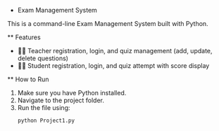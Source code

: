 * Exam Management System

This is a command-line Exam Management System built with Python.

** Features

- 👨‍🏫 Teacher registration, login, and quiz management (add, update, delete questions)
- 👨‍🎓 Student registration, login, and quiz attempt with score display

 ** How to Run

1. Make sure you have Python installed.
2. Navigate to the project folder.
3. Run the file using:
   ```bash
   python Project1.py

